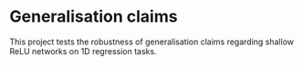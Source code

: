 # Generalisation claims

This project tests the robustness of generalisation claims regarding shallow ReLU networks on 1D regression tasks.